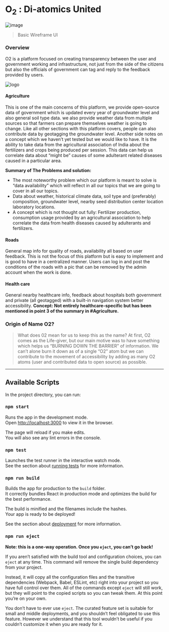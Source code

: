 # O<sub>2</sub> : Di-atomics United

![image](https://cdn.discordapp.com/attachments/648450847054888965/649268355684892702/Web_1920_1.png)
> Basic Wireframe UI

### Overview
<p>O2 is a platform focused on creating transparency between the user and government working and infrastructure, not just from the side of the citizens but also the officials of government can tag and reply to the feedback provided by users.</p>

![logo](https://cdn.discordapp.com/attachments/648450847054888965/649294750326980618/unknown.png) 

#### Agriculture
This is one of the main concerns of this platform, we provide open-source data of government which is updated every year of groundwater level and also general soil type data. we also provide weather data from multiple sources so that farmers can prepare themselves weather is going to change. Like all other sections with this platform covers, people can also contribute data by geotagging the groundwater level.
Another side notes on a concept which we haven’t yet tested but we would like to have. It is the ability to take data from the agricultural association of India about the fertilizers and crops being produced per session. This data can help us correlate data about “might be” causes of some adulterant related diseases caused in a particular area. 

__Summary of The Problems and solution:__
- The most noteworthy problem which our platform is meant to solve is “data availability” which will reflect in all our topics that we are going to cover in all our topics.
- Data about weather, historical climate data, soil type and (preferably) composition, groundwater level, nearby seed distribution center location laboratory locations.
- A concept which is not thought out fully: Fertilizer production, consumption usage provided by an agricultural association to help correlate the data from health diseases caused by adulterants and fertilizers.

#### Roads
General map info for quality of roads, availability all based on user feedback. This is not the focus of this platform but is easy to implement and is good to have in a centralized manner. Users can log in and post the conditions of the roads with a pic that can be removed by the admin account when the work is done.


#### Health care
General nearby healthcare info, feedback about hospitals both government and private (all geotagged) with a built-in navigation system better accessibility.
**Concept: Not entirely healthcare-specific but has been mentioned in point 3 of the summary in #Agriculture.**

### Origin of Name O2?
>What does 02 mean for us to keep this as the name? At first, O2 comes as the Life-giver, but our main motive was to have something which helps us “BURNING DOWN THE BARRIER” of information. We can’t alone burn it down as of a single “O2” atom but we can contribute to the movement of accessibility by adding as many O2 atoms (user and contributed data to open source) as possible. 
<hr></hr>

## Available Scripts

In the project directory, you can run:

### `npm start`

Runs the app in the development mode.<br />
Open [http://localhost:3000](http://localhost:3000) to view it in the browser.

The page will reload if you make edits.<br />
You will also see any lint errors in the console.

### `npm test`

Launches the test runner in the interactive watch mode.<br />
See the section about [running tests](https://facebook.github.io/create-react-app/docs/running-tests) for more information.

### `npm run build`

Builds the app for production to the `build` folder.<br />
It correctly bundles React in production mode and optimizes the build for the best performance.

The build is minified and the filenames include the hashes.<br />
Your app is ready to be deployed!

See the section about [deployment](https://facebook.github.io/create-react-app/docs/deployment) for more information.

### `npm run eject`

**Note: this is a one-way operation. Once you `eject`, you can’t go back!**

If you aren’t satisfied with the build tool and configuration choices, you can `eject` at any time. This command will remove the single build dependency from your project.

Instead, it will copy all the configuration files and the transitive dependencies (Webpack, Babel, ESLint, etc) right into your project so you have full control over them. All of the commands except `eject` will still work, but they will point to the copied scripts so you can tweak them. At this point you’re on your own.

You don’t have to ever use `eject`. The curated feature set is suitable for small and middle deployments, and you shouldn’t feel obligated to use this feature. However we understand that this tool wouldn’t be useful if you couldn’t customize it when you are ready for it.
